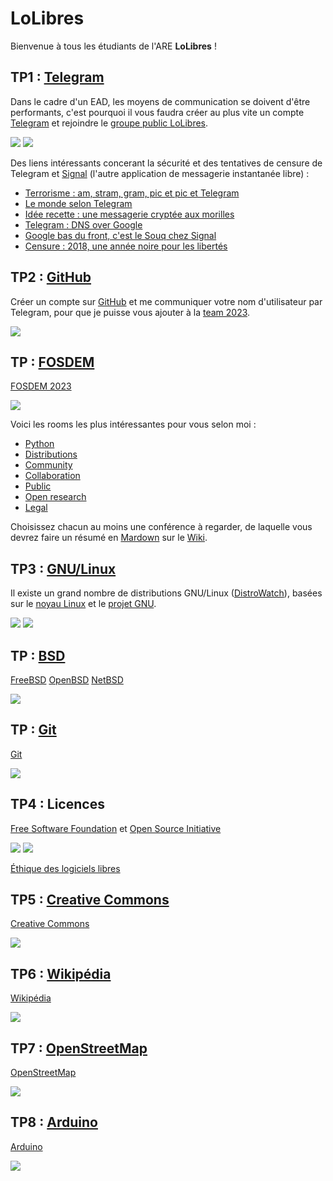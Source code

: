 # LoLibres

Bienvenue à tous les étudiants de l'ARE **LoLibres** !

## TP1 : [Telegram](https://fr.wikipedia.org/wiki/Telegram_(application))

Dans le cadre d'un EAD, les moyens de communication se doivent d'être performants, c'est pourquoi il vous faudra créer au plus vite un compte [Telegram](https://telegram.org) et rejoindre le [groupe public LoLibres](https://lolibres.t.me).

![](https://upload.wikimedia.org/wikipedia/commons/thumb/8/83/Telegram_2019_Logo.svg/160px-Telegram_2019_Logo.svg.png)
![](https://upload.wikimedia.org/wikipedia/commons/thumb/8/8d/Signal-Logo.svg/160px-Signal-Logo.svg.png)

Des liens intéressants concerant la sécurité et des tentatives de censure de Telegram et [Signal](https://fr.wikipedia.org/wiki/Signal_(application)) (l'autre application de messagerie instantanée libre) :
- [Terrorisme : am, stram, gram, pic et pic et Telegram](https://reflets.info/articles/terrorisme-am-stram-gram-pic-et-pic-et-telegram)
- [Le monde selon Telegram](https://reflets.info/articles/le-monde-selon-telegram)
- [Idée recette : une messagerie cryptée aux morilles](https://reflets.info/articles/idee-recette-une-messagerie-cryptee-aux-morilles)
- [Telegram : DNS over Google](https://reflets.info/articles/telegram-dns-over-google)
- [Google bas du front, c'est le Souq chez Signal](https://reflets.info/articles/google-bas-du-front-c-est-le-souq-chez-signal)
- [Censure : 2018, une année noire pour les libertés](https://reflets.info/articles/censure-2018-une-annee-noire-pour-les-libertes)

## TP2 : [GitHub](https://fr.wikipedia.org/wiki/GitHub)

Créer un compte sur [GitHub](https://github.com) et me communiquer votre nom d'utilisateur par Telegram, pour que je puisse vous ajouter à la [team 2023](https://github.com/orgs/LoLibres/teams/2023).

![](https://upload.wikimedia.org/wikipedia/commons/thumb/9/91/Octicons-mark-github.svg/160px-Octicons-mark-github.svg.png)

## TP : [FOSDEM](https://fr.wikipedia.org/wiki/Free_and_open_source_software_developers%27_European_meeting)

[FOSDEM 2023](https://fosdem.org/2023)

![](https://upload.wikimedia.org/wikipedia/commons/thumb/8/8a/FOSDEM_logo.svg/159px-FOSDEM_logo.svg.png)

Voici les rooms les plus intéressantes pour vous selon moi :

- [Python](https://fosdem.org/2023/schedule/track/python)
- [Distributions](https://fosdem.org/2023/schedule/track/distributions)
- [Community](https://fosdem.org/2023/schedule/track/community)
- [Collaboration](https://fosdem.org/2023/schedule/track/collaboration_and_content_management)
- [Public](https://fosdem.org/2023/schedule/track/public_code_and_digital_public_goods)
- [Open research](https://fosdem.org/2023/schedule/track/open_research_tools_and_technology)
- [Legal](https://fosdem.org/2023/schedule/track/legal_and_policy_issues)

Choisissez chacun au moins une conférence à regarder, de laquelle vous devrez faire un résumé en [Mardown](https://fr.wikipedia.org/wiki/Markdown) sur le [Wiki](https://github.com/LoLibres/.github/wiki/FOSDEM-2023).

## TP3 : [GNU/Linux](https://fr.wikipedia.org/wiki/Linux)

Il existe un grand nombre de distributions GNU/Linux ([DistroWatch](https://distrowatch.com)), basées sur le [noyau Linux](https://www.kernel.org) et le [projet GNU](https://www.gnu.org).

![](https://upload.wikimedia.org/wikipedia/en/thumb/2/22/Heckert_GNU_white.svg/164px-Heckert_GNU_white.svg.png)
![](https://upload.wikimedia.org/wikipedia/commons/thumb/3/35/Tux.svg/135px-Tux.svg.png)

## TP : [BSD](https://fr.wikipedia.org/wiki/Berkeley_Software_Distribution)
[FreeBSD](https://www.freebsd.org)
[OpenBSD](https://www.openbsd.org)
[NetBSD](https://www.netbsd.org)

![](https://blog.microlinux.fr/wp-content/uploads/2022/08/systemes-bsd.jpg)

## TP : [Git](https://fr.wikipedia.org/wiki/Git)

[Git](https://git-scm.com/)

![](https://upload.wikimedia.org/wikipedia/commons/thumb/3/3f/Git_icon.svg/160px-Git_icon.svg.png)

## TP4 : Licences

[Free Software Foundation](https://www.fsf.org) et [Open Source Initiative](https://opensource.org)

![](https://upload.wikimedia.org/wikipedia/commons/thumb/1/1e/FSF-Logo_part.svg/320px-FSF-Logo_part.svg.png)
![](https://upload.wikimedia.org/wikipedia/commons/thumb/4/4e/Open_Source_Initiative_keyhole.svg/160px-Open_Source_Initiative_keyhole.svg.png)

[Éthique des logiciels libres](https://dl.flext.net/Ethique_des_Logiciels_Libres.pdf)

## TP5 : [Creative Commons](https://fr.wikipedia.org/wiki/Creative_Commons)

[Creative Commons](https://creativecommons.org)

![](https://upload.wikimedia.org/wikipedia/commons/thumb/a/a3/Cc.logo.circle.svg/160px-Cc.logo.circle.svg.png)

## TP6 : [Wikipédia](https://fr.wikipedia.org/wiki/Wikip%C3%A9dia)

[Wikipédia](https://www.wikipedia.org)

![](https://upload.wikimedia.org/wikipedia/commons/thumb/a/a3/Wikipedia-logo-v2-square.svg/160px-Wikipedia-logo-v2-square.svg.png)

## TP7 : [OpenStreetMap](https://fr.wikipedia.org/wiki/OpenStreetMap)

[OpenStreetMap](https://www.openstreetmap.org)

![](https://upload.wikimedia.org/wikipedia/commons/thumb/b/b0/Openstreetmap_logo.svg/160px-Openstreetmap_logo.svg.png)

## TP8 : [Arduino](https://fr.wikipedia.org/wiki/Arduino)

[Arduino](https://www.arduino.cc)

![](https://upload.wikimedia.org/wikipedia/commons/thumb/8/87/Arduino_Logo.svg/160px-Arduino_Logo.svg.png)


